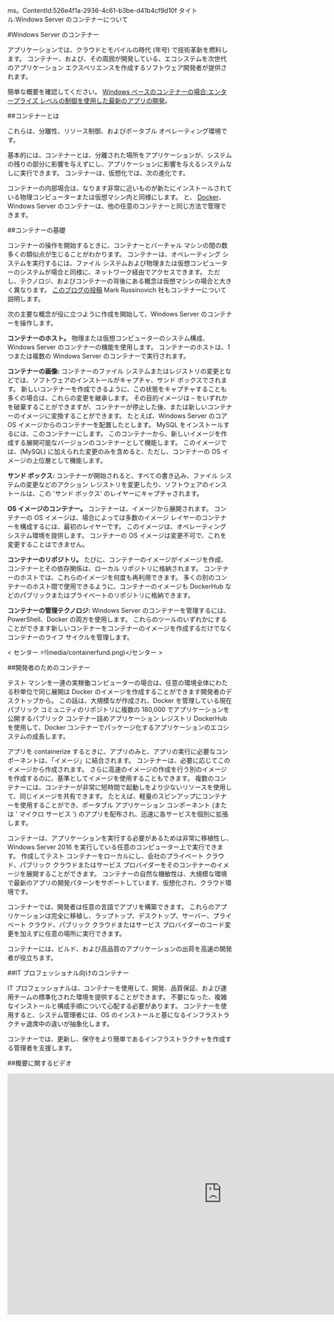 ms。ContentId:526e4f1a-2936-4c61-b3be-d41b4cf9d10f
タイトル:Windows Server のコンテナーについて

#Windows Server のコンテナー

アプリケーションでは、クラウドとモバイルの時代 (年号) で技術革新を燃料します。
コンテナー、および、その周囲が開発している、エコシステムを次世代のアプリケーション エクスペリエンスを作成するソフトウェア開発者が提供されます。

簡単な概要を確認してください。 [Windows ベースのコンテナーの場合:エンタープライズ レベルの制御を使用した最新のアプリの開発](https://youtu.be/Ryx3o0rD5lY)。

##コンテナーとは

これらは、分離性、リソース制御、およびポータブル オペレーティング環境です。

基本的には、コンテナーとは、分離された場所をアプリケーションが、システムの残りの部分に影響を与えずにし、アプリケーションに影響を与えるシステムなしに実行できます。
コンテナーは、仮想化では、次の進化です。

コンテナーの内部場合は、なります非常に近いものが新たにインストールされている物理コンピューターまたは仮想マシン内と同様にします。
と、 [Docker](https://www.docker.com/)、Windows Server のコンテナーは、他の任意のコンテナーと同じ方法で管理できます。

##コンテナーの基礎

コンテナーの操作を開始するときに、コンテナーとバーチャル マシンの間の数多くの類似点が生じることがわかります。
コンテナーは、オペレーティング システムを実行するには、ファイル システムおよび物理または仮想コンピューターのシステムが場合と同様に、ネットワーク経由でアクセスできます。
ただし、テクノロジ、およびコンテナーの背後にある概念は仮想マシンの場合と大きく異なります。
[このブログの投稿](http://azure.microsoft.com/blog/2015/08/17/containers-docker-windows-and-trends/) Mark Russinovich 社もコンテナーについて説明します。

次の主要な概念が役に立つように作成を開始して、Windows Server のコンテナーを操作します。

**コンテナーのホスト。** 物理または仮想コンピューターのシステム構成、Windows Server のコンテナーの機能を使用します。
コンテナーのホストは、1 つまたは複数の Windows Server のコンテナーで実行されます。

**コンテナーの画像:** コンテナーのファイル システムまたはレジストリの変更となどでは、ソフトウェアのインストールがキャプチャ、サンド ボックスでされます。
新しいコンテナーを作成できるように、この状態をキャプチャすることも多くの場合は、これらの変更を継承します。
その目的イメージは – をいずれかを破棄することができますが、コンテナーが停止した後、または新しいコンテナーのイメージに変換することができます。
たとえば、Windows Server のコア OS イメージからのコンテナーを配置したとします。
MySQL をインストールするには、このコンテナーにします。
このコンテナーから、新しいイメージを作成する展開可能なバージョンのコンテナーとして機能します。
このイメージでは、(MySQL) に加えられた変更のみを含めると、ただし、コンテナーの OS イメージの上位層として機能します。

**サンド ボックス:** コンテナーが開始されると、すべての書き込み、ファイル システムの変更などのアクション レジストリを変更したり、ソフトウェアのインストールは、この 'サンド ボックス' のレイヤーにキャプチャされます。

**OS イメージのコンテナー。** コンテナーは、イメージから展開されます。
コンテナーの OS イメージは、場合によっては多数のイメージ レイヤーのコンテナーを構成するには、最初のレイヤーです。
このイメージは、オペレーティング システム環境を提供します。
コンテナーの OS イメージは変更不可で、これを変更することはできません。

**コンテナーのリポジトリ。** たびに、コンテナーのイメージがイメージを作成、コンテナーとその依存関係は、ローカル リポジトリに格納されます。
コンテナーのホストでは、これらのイメージを何度も再利用できます。
多くの別のコンテナーのホスト間で使用できるように、コンテナーのイメージも DockerHub などのパブリックまたはプライベートのリポジトリに格納できます。

**コンテナーの管理テクノロジ:** Windows Server のコンテナーを管理するには、PowerShell、Docker の両方を使用します。
これらのツールのいずれかにすることができます新しいコンテナーをコンテナーのイメージを作成するだけでなくコンテナーのライフ サイクルを管理します。

< センター >!(media/containerfund.png)</センター >

##開発者のためのコンテナー

テスト マシンを一連の実稼働コンピューターの場合は、任意の環境全体にわたる秒単位で同じ展開は Docker のイメージを作成することができます開発者のデスクトップから。
この話は、大規模なが作成され、Docker を管理している現在パブリック コミュニティのリポジトリに複数の 180,000 でアプリケーションを公開するパブリック コンテナー詰めアプリケーション レジストリ DockerHub を使用して、Docker コンテナーでパッケージ化するアプリケーションのエコシステムの成長します。

アプリを containerize するときに、アプリのみと、アプリの実行に必要なコンポーネントは、「イメージ」に結合されます。
コンテナーは、必要に応じてこのイメージから作成されます。
さらに高速のイメージの作成を行う別のイメージを作成するのに、基準としてイメージを使用することもできます。
複数のコンテナーには、コンテナーが非常に短時間で起動しをより少ないリソースを使用して、同じイメージを共有できます。
たとえば、軽量のスピンアップにコンテナーを使用することができ、ポータブル アプリケーション コンポーネント (または ' マイクロ サービス ') のアプリを配布され、迅速に各サービスを個別に拡張します。

コンテナーは、アプリケーションを実行する必要があるためは非常に移植性し、Windows Server 2016 を実行している任意のコンピューター上で実行できます。
作成してテスト コンテナーをローカルにし、会社のプライベート クラウド、パブリック クラウドまたはサービス プロバイダーをそのコンテナーのイメージを展開することができます。
コンテナーの自然な機敏性は、大規模な環境で最新のアプリの開発パターンをサポートしています、仮想化され、クラウド環境です。

コンテナーでは、開発者は任意の言語でアプリを構築できます。
これらのアプリケーションは完全に移植し、ラップトップ、デスクトップ、サーバー、プライベート クラウド、パブリック クラウドまたはサービス プロバイダーのコード変更を加えずに任意の場所に実行できます。

コンテナーには、ビルド、および高品質のアプリケーションの出荷を高速の開発者が役立ちます。

##IT プロフェッショナル向けのコンテナー

IT プロフェッショナルは、コンテナーを使用して、開発、品質保証、および運用チームの標準化された環境を提供することができます。
不要になった、複雑なインストールと構成手順について心配する必要があります。
コンテナーを使用すると、システム管理者には、OS のインストールと基になるインフラストラクチャ退席中の違いが抽象化します。

コンテナーでは、更新し、保守をより簡単であるインフラストラクチャを作成する管理者を支援します。

##概要に関するビデオ

<iframe src="https://channel9.msdn.com/Blogs/containers/Containers-101-with-Microsoft-and-Docker/player" width="960" height="540" allowFullScreen="true" frameBorder="0" scrolling="no" caps_internal_Id="0ee33f4a-490b-498e-a5f6-898e998c27a3" />

##Windows Server のコンテナーを実行してください。

[Windows Azure での Windows Server のコンテナーを使ってみる](../quick_start/azure_setup.md)[ローカルでサーバーのコンテナーを Windows を使ってみる](../quick_start/container_setup.md)

-------------------
[Back to Container Home](../containers_welcome.md)


